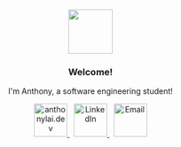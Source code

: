 <h3 align="center"><img src="https://i.pinimg.com/originals/b0/5e/c9/b05ec961199a235730330a2ae43950dc.gif" width="80"></h3>
<h3 align="center">Welcome!</h3>
<p align="center">I'm Anthony, a software engineering student!</p>
<p align="center">
  <a href="https://anthonylai.dev">
    <img alt="anthonylai.dev" width="60px" src="https://img.icons8.com/bubbles/100/000000/domain.png"/>
  </a>&nbsp;
  <a href="https://www.linkedin.com/in/anthony-lai-rh/">
    <img alt="LinkedIn" width="60px" src="https://img.icons8.com/bubbles/100/000000/linkedin.png"/>
  </a>&nbsp;
  <a href="mailto:contact@anthonylai.dev">
    <img alt="Email" width="60px" src="https://img.icons8.com/bubbles/100/000000/new-post.png"/>
  </a>
</p>
